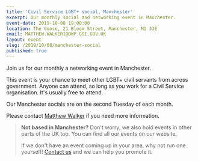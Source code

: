 ```yaml
---
title: 'Civil Service LGBT+ social, Manchester'
excerpt: Our monthly social and networking event in Manchester.
event-date: 2019-10-08 19:00:00
location: The Goose, 21 Bloom Street, Manchester, M1 3JE
email: MATTHEW.WALKER1@DWP.GSI.GOV.UK
layout: event
slug: /2019/10/08/manchester-social
published: true
---
```


Join us for our monthly a networking event in Manchester. 

This event is your chance to meet other LGBT+ civil servants from across government. Anyone can attend, so long as you work for a Civil Service organisation. It's usually free to attend.

Our Manchester socials are on the second Tuesday of each month.

Please contact [Matthew Walker](mailto:MATTHEW.WALKER1@DWP.GSI.GOV.UK)  if you need more information.

> **Not based in Manchester?** Don't worry, we also hold events in other parts of the UK too. You can find all our events on our website.
> 
> If we don't have an event coming up in your area, why not run one yourself! [Contact us](/about/contact-us/) and we can help you promote it.